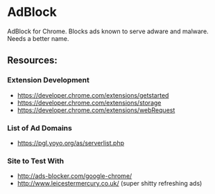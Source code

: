 # AdBlock
AdBlock for Chrome. Blocks ads known to serve adware and malware. Needs a better name.

## Resources:

### Extension Development
- https://developer.chrome.com/extensions/getstarted
- https://developer.chrome.com/extensions/storage
- https://developer.chrome.com/extensions/webRequest

### List of Ad Domains
- https://pgl.yoyo.org/as/serverlist.php

### Site to Test With
- http://ads-blocker.com/google-chrome/
- http://www.leicestermercury.co.uk/ (super shitty refreshing ads)
